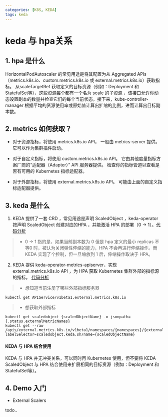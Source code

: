 ```yaml
---
categories: [K8S, KEDA]
tags: keda
---
```


# keda 与 hpa关系
## 1. hpa 是什么
HorizontalPodAutoscaler 的常见用途是将其配置为从 Aggregated APIs （metrics.k8s.io、custom.metrics.k8s.io 或 external.metrics.k8s.io）获取指标。 从scaleTargetRef 获取定义的目标资源（例如：Deployment 和 StatefulSet等），这些资源每个都有一个名为 scale 的子资源 ，该接口允许你动态设置副本的数量并检查它们的每个当前状态。接下来，kube-controller-manager 根据平均的资源使用率或原始值计算出扩缩的比例，进而计算出目标副本数。

## 2. metrics 如何获取？
- 对于资源指标，将使用 metrics.k8s.io API， 一般由 metrics-server 提供。 它可以作为集群插件启动。

- 对于自定义指标，将使用 custom.metrics.k8s.io API。 它由其他度量指标方案厂商的“适配器（Adapter）” API 服务器提供。 检查你的指标管道以查看是否有可用的 Kubernetes 指标适配器。

- 对于外部指标，将使用 external.metrics.k8s.io API。 可能由上面的自定义指标适配器提供。

## 3. keda 是什么
1. KEDA 提供了一套 CRD ，常见用途是声明 ScaledObject ，keda-operator 按声明 ScaledObject 创建对应的HPA ，并能激活 HPA 的部署（0 -> 1）。[代码分析](../keda-operator-analysis)
> * 0 -> 1 指的是，如果当前副本数为 0 但是 hpa 定义的最小 replicas 不等0 时，被认为关闭弹性伸缩的能力，HPA 不会再进行伸缩操作。而 KEDA 实现了个控制，但一旦缩放到 1 后，伸缩操作取决于 HPA。

2. KEDA 提供 keda-operator-metrics-apiserver，实现 external.metrics.k8s.io API ，为 HPA 获取 Kubernetes 集群外部的指标源的指标。 [代码分析](../keda-operator-metrics-apiserver-analysis)

> * 想知道当前注册了哪些外部指标服务器
~~~
kubectl get APIService/v1beta1.external.metrics.k8s.io
~~~

> * 想获取外部指标
~~~
kubectl get scaledobject {scaledObjectName} -o jsonpath={.status.externalMetricNames}
kubectl get --raw /apis/external.metrics.k8s.io/v1beta1/namespaces/{namespaces}/{externalMetricNames}?labelSelector=scaledobject.keda.sh/name={scaledObjectName}
~~~

#### KEDA 与 HPA 结合使用

KEDA 与 HPA 并无冲突关系，可以同时再 Kubernetes 使用，但不要将 KEDA ScaledObject 与 HPA 结合使用来扩展相同的目标资源（例如：Deployment 和 StatefulSet等）。

## 4. Demo 入门

- External Scalers

todo..
